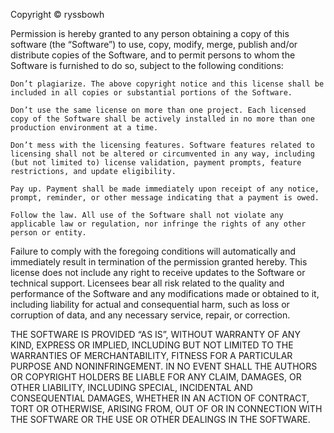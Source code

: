 

Copyright © ryssbowh

Permission is hereby granted to any person obtaining a copy of this software (the “Software”) to use, copy, modify, merge, publish and/or distribute copies of the Software, and to permit persons to whom the Software is furnished to do so, subject to the following conditions:

    Don’t plagiarize. The above copyright notice and this license shall be included in all copies or substantial portions of the Software.

    Don’t use the same license on more than one project. Each licensed copy of the Software shall be actively installed in no more than one production environment at a time.

    Don’t mess with the licensing features. Software features related to licensing shall not be altered or circumvented in any way, including (but not limited to) license validation, payment prompts, feature restrictions, and update eligibility.

    Pay up. Payment shall be made immediately upon receipt of any notice, prompt, reminder, or other message indicating that a payment is owed.

    Follow the law. All use of the Software shall not violate any applicable law or regulation, nor infringe the rights of any other person or entity.

Failure to comply with the foregoing conditions will automatically and immediately result in termination of the permission granted hereby. This license does not include any right to receive updates to the Software or technical support. Licensees bear all risk related to the quality and performance of the Software and any modifications made or obtained to it, including liability for actual and consequential harm, such as loss or corruption of data, and any necessary service, repair, or correction.

THE SOFTWARE IS PROVIDED “AS IS”, WITHOUT WARRANTY OF ANY KIND, EXPRESS OR IMPLIED, INCLUDING BUT NOT LIMITED TO THE WARRANTIES OF MERCHANTABILITY, FITNESS FOR A PARTICULAR PURPOSE AND NONINFRINGEMENT. IN NO EVENT SHALL THE AUTHORS OR COPYRIGHT HOLDERS BE LIABLE FOR ANY CLAIM, DAMAGES, OR OTHER LIABILITY, INCLUDING SPECIAL, INCIDENTAL AND CONSEQUENTIAL DAMAGES, WHETHER IN AN ACTION OF CONTRACT, TORT OR OTHERWISE, ARISING FROM, OUT OF OR IN CONNECTION WITH THE SOFTWARE OR THE USE OR OTHER DEALINGS IN THE SOFTWARE.
